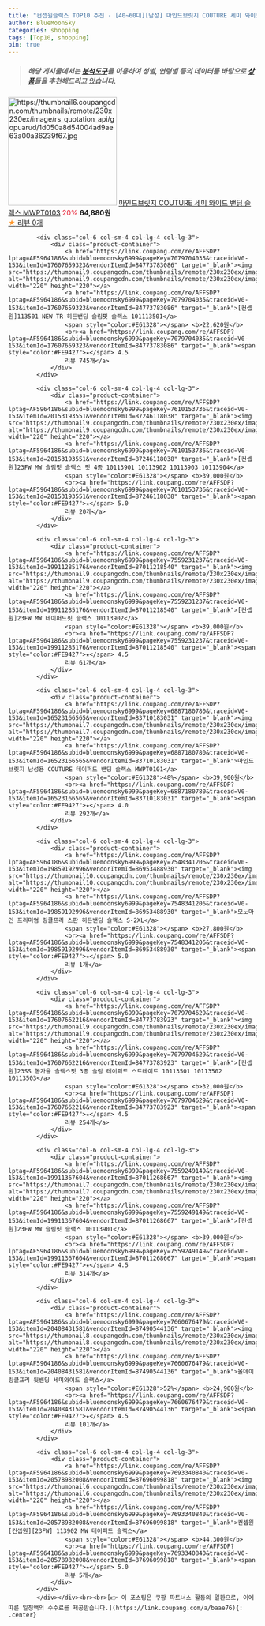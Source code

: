 ```yaml
---
title: "컨셉원슬랙스 TOP10 추천 - [40~60대][남성] 마인드브릿지 COUTURE 세미 와이드 밴딩 슬랙스 MWPT0103"
author: BlueMoonSky
categories: shopping
tags: [Top10, shopping]
pin: true
---
```


> ##### 해당 게시물에서는 [**분석도구**](https://itemscout.io/)를 이용하여 **성별**, **연령별** 등의 데이터를 바탕으로 [**상품**](https://link.coupang.com/a/baae76)들을 추천해드리고 있습니다.
<div class="container"><div class="row">
            <div class="col-6 col-sm-4 col-lg-4 col-lg-3">
                <div class="product-container">
                    <a href="https://link.coupang.com/re/AFFSDP?lptag=AF5964186&subid=bluemoonsky6999&pageKey=6856676998&traceid=V0-153&itemId=17758806730&vendorItemId=84923147526" target="_blank"><img src="https://thumbnail6.coupangcdn.com/thumbnails/remote/230x230ex/image/rs_quotation_api/gopuarud/1d050a8d54004ad9ae63a00a36239f67.jpg" alt="https://thumbnail6.coupangcdn.com/thumbnails/remote/230x230ex/image/rs_quotation_api/gopuarud/1d050a8d54004ad9ae63a00a36239f67.jpg" width="220" height="220"></a>
                    <a href="https://link.coupang.com/re/AFFSDP?lptag=AF5964186&subid=bluemoonsky6999&pageKey=6856676998&traceid=V0-153&itemId=17758806730&vendorItemId=84923147526" target="_blank">마인드브릿지 COUTURE 세미 와이드 밴딩 슬랙스 MWPT0103</a>
                    <span style="color:#E61328">20%</span> <b>64,880원</b>
                    <br><a href="https://link.coupang.com/re/AFFSDP?lptag=AF5964186&subid=bluemoonsky6999&pageKey=6856676998&traceid=V0-153&itemId=17758806730&vendorItemId=84923147526" target="_blank"><span style="color:#FE9427">★</span> 
                    리뷰 0개</a>
                </div>
            </div>
            
            <div class="col-6 col-sm-4 col-lg-4 col-lg-3">
                <div class="product-container">
                    <a href="https://link.coupang.com/re/AFFSDP?lptag=AF5964186&subid=bluemoonsky6999&pageKey=7079704035&traceid=V0-153&itemId=17607659323&vendorItemId=84773783086" target="_blank"><img src="https://thumbnail9.coupangcdn.com/thumbnails/remote/230x230ex/image/vendor_inventory/f1ec/e9e524328e03941bb78823d70c06616386c794048ad168a60692f42828c1.jpg" alt="https://thumbnail9.coupangcdn.com/thumbnails/remote/230x230ex/image/vendor_inventory/f1ec/e9e524328e03941bb78823d70c06616386c794048ad168a60692f42828c1.jpg" width="220" height="220"></a>
                    <a href="https://link.coupang.com/re/AFFSDP?lptag=AF5964186&subid=bluemoonsky6999&pageKey=7079704035&traceid=V0-153&itemId=17607659323&vendorItemId=84773783086" target="_blank">[컨셉원]113501 NEW TR 히든밴딩 슬림핏 슬랙스 101113501</a>
                    <span style="color:#E61328"></span> <b>22,620원</b>
                    <br><a href="https://link.coupang.com/re/AFFSDP?lptag=AF5964186&subid=bluemoonsky6999&pageKey=7079704035&traceid=V0-153&itemId=17607659323&vendorItemId=84773783086" target="_blank"><span style="color:#FE9427">★</span> 4.5
                    리뷰 745개</a>
                </div>
            </div>
            
            <div class="col-6 col-sm-4 col-lg-4 col-lg-3">
                <div class="product-container">
                    <a href="https://link.coupang.com/re/AFFSDP?lptag=AF5964186&subid=bluemoonsky6999&pageKey=7610153736&traceid=V0-153&itemId=20153193551&vendorItemId=87246118038" target="_blank"><img src="https://thumbnail9.coupangcdn.com/thumbnails/remote/230x230ex/image/vendor_inventory/3f7e/8c34922548b260726f66a99ac7ebde7aa1bb40baba95e244093598b79a48.jpg" alt="https://thumbnail9.coupangcdn.com/thumbnails/remote/230x230ex/image/vendor_inventory/3f7e/8c34922548b260726f66a99ac7ebde7aa1bb40baba95e244093598b79a48.jpg" width="220" height="220"></a>
                    <a href="https://link.coupang.com/re/AFFSDP?lptag=AF5964186&subid=bluemoonsky6999&pageKey=7610153736&traceid=V0-153&itemId=20153193551&vendorItemId=87246118038" target="_blank">[컨셉원]23FW MW 슬림핏 슬랙스 핏 4종 10113901 10113902 10113903 10113904</a>
                    <span style="color:#E61328"></span> <b>39,000원</b>
                    <br><a href="https://link.coupang.com/re/AFFSDP?lptag=AF5964186&subid=bluemoonsky6999&pageKey=7610153736&traceid=V0-153&itemId=20153193551&vendorItemId=87246118038" target="_blank"><span style="color:#FE9427">★</span> 5.0
                    리뷰 20개</a>
                </div>
            </div>
            
            <div class="col-6 col-sm-4 col-lg-4 col-lg-3">
                <div class="product-container">
                    <a href="https://link.coupang.com/re/AFFSDP?lptag=AF5964186&subid=bluemoonsky6999&pageKey=7559231237&traceid=V0-153&itemId=19911285176&vendorItemId=87011218540" target="_blank"><img src="https://thumbnail9.coupangcdn.com/thumbnails/remote/230x230ex/image/vendor_inventory/8755/2a7f015196e2210331cfa25eecda3e078f6a5326439591ac0fb98a291d5b.jpg" alt="https://thumbnail9.coupangcdn.com/thumbnails/remote/230x230ex/image/vendor_inventory/8755/2a7f015196e2210331cfa25eecda3e078f6a5326439591ac0fb98a291d5b.jpg" width="220" height="220"></a>
                    <a href="https://link.coupang.com/re/AFFSDP?lptag=AF5964186&subid=bluemoonsky6999&pageKey=7559231237&traceid=V0-153&itemId=19911285176&vendorItemId=87011218540" target="_blank">[컨셉원]23FW MW 테이퍼드핏 슬랙스 10113902</a>
                    <span style="color:#E61328"></span> <b>39,000원</b>
                    <br><a href="https://link.coupang.com/re/AFFSDP?lptag=AF5964186&subid=bluemoonsky6999&pageKey=7559231237&traceid=V0-153&itemId=19911285176&vendorItemId=87011218540" target="_blank"><span style="color:#FE9427">★</span> 4.5
                    리뷰 61개</a>
                </div>
            </div>
            
            <div class="col-6 col-sm-4 col-lg-4 col-lg-3">
                <div class="product-container">
                    <a href="https://link.coupang.com/re/AFFSDP?lptag=AF5964186&subid=bluemoonsky6999&pageKey=6887180780&traceid=V0-153&itemId=16523166565&vendorItemId=83710183031" target="_blank"><img src="https://thumbnail7.coupangcdn.com/thumbnails/remote/230x230ex/image/rs_quotation_api/uq5gzvrk/89a60bbf985e431d973e15668f30d378.jpg" alt="https://thumbnail7.coupangcdn.com/thumbnails/remote/230x230ex/image/rs_quotation_api/uq5gzvrk/89a60bbf985e431d973e15668f30d378.jpg" width="220" height="220"></a>
                    <a href="https://link.coupang.com/re/AFFSDP?lptag=AF5964186&subid=bluemoonsky6999&pageKey=6887180780&traceid=V0-153&itemId=16523166565&vendorItemId=83710183031" target="_blank">마인드브릿지 남성용 COUTURE 테이퍼드 밴딩 슬랙스 MWPT0101</a>
                    <span style="color:#E61328">48%</span> <b>39,900원</b>
                    <br><a href="https://link.coupang.com/re/AFFSDP?lptag=AF5964186&subid=bluemoonsky6999&pageKey=6887180780&traceid=V0-153&itemId=16523166565&vendorItemId=83710183031" target="_blank"><span style="color:#FE9427">★</span> 4.0
                    리뷰 292개</a>
                </div>
            </div>
            
            <div class="col-6 col-sm-4 col-lg-4 col-lg-3">
                <div class="product-container">
                    <a href="https://link.coupang.com/re/AFFSDP?lptag=AF5964186&subid=bluemoonsky6999&pageKey=7548341206&traceid=V0-153&itemId=19859192996&vendorItemId=86953488930" target="_blank"><img src="https://thumbnail10.coupangcdn.com/thumbnails/remote/230x230ex/image/vendor_inventory/da4a/664ea7c937246ae502a3c9fef1c570ac1a784e64b16a68b82bfbeec2581a.jpg" alt="https://thumbnail10.coupangcdn.com/thumbnails/remote/230x230ex/image/vendor_inventory/da4a/664ea7c937246ae502a3c9fef1c570ac1a784e64b16a68b82bfbeec2581a.jpg" width="220" height="220"></a>
                    <a href="https://link.coupang.com/re/AFFSDP?lptag=AF5964186&subid=bluemoonsky6999&pageKey=7548341206&traceid=V0-153&itemId=19859192996&vendorItemId=86953488930" target="_blank">모노마인 프리미엄 링클프리 스판 히든밴딩 슬랙스 S-2XL</a>
                    <span style="color:#E61328"></span> <b>27,800원</b>
                    <br><a href="https://link.coupang.com/re/AFFSDP?lptag=AF5964186&subid=bluemoonsky6999&pageKey=7548341206&traceid=V0-153&itemId=19859192996&vendorItemId=86953488930" target="_blank"><span style="color:#FE9427">★</span> 5.0
                    리뷰 1개</a>
                </div>
            </div>
            
            <div class="col-6 col-sm-4 col-lg-4 col-lg-3">
                <div class="product-container">
                    <a href="https://link.coupang.com/re/AFFSDP?lptag=AF5964186&subid=bluemoonsky6999&pageKey=7079704629&traceid=V0-153&itemId=17607662216&vendorItemId=84773783923" target="_blank"><img src="https://thumbnail9.coupangcdn.com/thumbnails/remote/230x230ex/image/vendor_inventory/f1ec/e9e524328e03941bb78823d70c06616386c794048ad168a60692f42828c1.jpg" alt="https://thumbnail9.coupangcdn.com/thumbnails/remote/230x230ex/image/vendor_inventory/f1ec/e9e524328e03941bb78823d70c06616386c794048ad168a60692f42828c1.jpg" width="220" height="220"></a>
                    <a href="https://link.coupang.com/re/AFFSDP?lptag=AF5964186&subid=bluemoonsky6999&pageKey=7079704629&traceid=V0-153&itemId=17607662216&vendorItemId=84773783923" target="_blank">[컨셉원]23SS 봄가을 슬랙스핏 3종 슬림 테이퍼드 스트레이트 10113501 10113502 10113503</a>
                    <span style="color:#E61328"></span> <b>32,000원</b>
                    <br><a href="https://link.coupang.com/re/AFFSDP?lptag=AF5964186&subid=bluemoonsky6999&pageKey=7079704629&traceid=V0-153&itemId=17607662216&vendorItemId=84773783923" target="_blank"><span style="color:#FE9427">★</span> 4.5
                    리뷰 254개</a>
                </div>
            </div>
            
            <div class="col-6 col-sm-4 col-lg-4 col-lg-3">
                <div class="product-container">
                    <a href="https://link.coupang.com/re/AFFSDP?lptag=AF5964186&subid=bluemoonsky6999&pageKey=7559249149&traceid=V0-153&itemId=19911367604&vendorItemId=87011268667" target="_blank"><img src="https://thumbnail7.coupangcdn.com/thumbnails/remote/230x230ex/image/vendor_inventory/29c6/7409f8da99c8ef9d4db9fdfe76627b477dd2b7c20c70fa7490daf09fc619.jpg" alt="https://thumbnail7.coupangcdn.com/thumbnails/remote/230x230ex/image/vendor_inventory/29c6/7409f8da99c8ef9d4db9fdfe76627b477dd2b7c20c70fa7490daf09fc619.jpg" width="220" height="220"></a>
                    <a href="https://link.coupang.com/re/AFFSDP?lptag=AF5964186&subid=bluemoonsky6999&pageKey=7559249149&traceid=V0-153&itemId=19911367604&vendorItemId=87011268667" target="_blank">[컨셉원]23FW MW 슬림핏 슬랙스 10113901</a>
                    <span style="color:#E61328"></span> <b>39,000원</b>
                    <br><a href="https://link.coupang.com/re/AFFSDP?lptag=AF5964186&subid=bluemoonsky6999&pageKey=7559249149&traceid=V0-153&itemId=19911367604&vendorItemId=87011268667" target="_blank"><span style="color:#FE9427">★</span> 4.5
                    리뷰 314개</a>
                </div>
            </div>
            
            <div class="col-6 col-sm-4 col-lg-4 col-lg-3">
                <div class="product-container">
                    <a href="https://link.coupang.com/re/AFFSDP?lptag=AF5964186&subid=bluemoonsky6999&pageKey=7660676479&traceid=V0-153&itemId=20408431581&vendorItemId=87490544136" target="_blank"><img src="https://thumbnail8.coupangcdn.com/thumbnails/remote/230x230ex/image/vendor_inventory/deac/b00569d233544e4df8c5e3877643f629f14d9931030f77d646e0920b2bb2.png" alt="https://thumbnail8.coupangcdn.com/thumbnails/remote/230x230ex/image/vendor_inventory/deac/b00569d233544e4df8c5e3877643f629f14d9931030f77d646e0920b2bb2.png" width="220" height="220"></a>
                    <a href="https://link.coupang.com/re/AFFSDP?lptag=AF5964186&subid=bluemoonsky6999&pageKey=7660676479&traceid=V0-153&itemId=20408431581&vendorItemId=87490544136" target="_blank">올데이 링클프리 뒷밴딩 세미와이드 슬랙스</a>
                    <span style="color:#E61328">52%</span> <b>24,900원</b>
                    <br><a href="https://link.coupang.com/re/AFFSDP?lptag=AF5964186&subid=bluemoonsky6999&pageKey=7660676479&traceid=V0-153&itemId=20408431581&vendorItemId=87490544136" target="_blank"><span style="color:#FE9427">★</span> 4.5
                    리뷰 101개</a>
                </div>
            </div>
            
            <div class="col-6 col-sm-4 col-lg-4 col-lg-3">
                <div class="product-container">
                    <a href="https://link.coupang.com/re/AFFSDP?lptag=AF5964186&subid=bluemoonsky6999&pageKey=7693340840&traceid=V0-153&itemId=20578982008&vendorItemId=87696099818" target="_blank"><img src="https://thumbnail6.coupangcdn.com/thumbnails/remote/230x230ex/image/vendor_inventory/8f24/df38e5637d0e3bd7bf84fb2b2fd52a8d185fe6d880484e84858b583be172.jpg" alt="https://thumbnail6.coupangcdn.com/thumbnails/remote/230x230ex/image/vendor_inventory/8f24/df38e5637d0e3bd7bf84fb2b2fd52a8d185fe6d880484e84858b583be172.jpg" width="220" height="220"></a>
                    <a href="https://link.coupang.com/re/AFFSDP?lptag=AF5964186&subid=bluemoonsky6999&pageKey=7693340840&traceid=V0-153&itemId=20578982008&vendorItemId=87696099818" target="_blank">컨셉원 [컨셉원][23FW] 113902 MW 테이퍼드 슬랙스</a>
                    <span style="color:#E61328"></span> <b>44,300원</b>
                    <br><a href="https://link.coupang.com/re/AFFSDP?lptag=AF5964186&subid=bluemoonsky6999&pageKey=7693340840&traceid=V0-153&itemId=20578982008&vendorItemId=87696099818" target="_blank"><span style="color:#FE9427">★</span> 5.0
                    리뷰 5개</a>
                </div>
            </div>
            </div></div><br><br>[👉 이 포스팅은 쿠팡 파트너스 활동의 일환으로, 이에 따른 일정액의 수수료를 제공받습니다.](https://link.coupang.com/a/baae76){: .center}